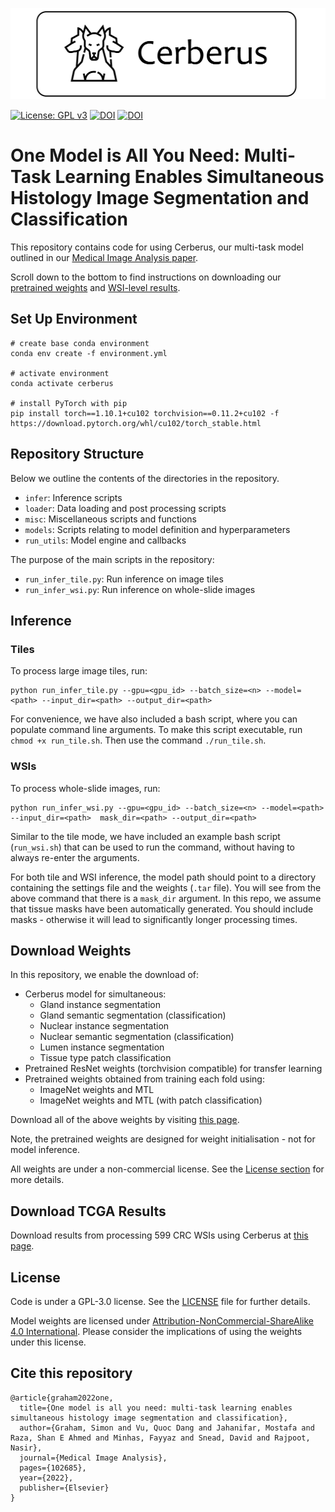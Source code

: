 <p align="center">
  <img src="doc/cerberus.png",
  width="600",
  height="146" >
</p>

[![License: GPL v3](https://img.shields.io/badge/License-GPLv3-orange.svg)](https://www.gnu.org/licenses/gpl-3.0)
  <a href="#cite-this-repository"><img src="https://img.shields.io/badge/Cite%20this%20repository-BibTeX-brightgreen" alt="DOI"></a> <a href="https://doi.org/10.1016/j.media.2022.102685"><img src="https://img.shields.io/badge/DOI-10.1016%2Fj.media.2022.102685-blue" alt="DOI"></a>
<br>


# One Model is All You Need: Multi-Task Learning Enables Simultaneous Histology Image Segmentation and Classification 

This repository contains code for using Cerberus, our multi-task model outlined in our [Medical Image Analysis paper](https://doi.org/10.1016/j.media.2022.102685).

Scroll down to the bottom to find instructions on downloading our [pretrained weights](#download-weights) and [WSI-level results](#download-tcga-results).

## Set Up Environment

```
# create base conda environment
conda env create -f environment.yml

# activate environment
conda activate cerberus

# install PyTorch with pip
pip install torch==1.10.1+cu102 torchvision==0.11.2+cu102 -f https://download.pytorch.org/whl/cu102/torch_stable.html
```

## Repository Structure

Below we outline the contents of the directories in the repository.

- `infer`: Inference scripts
- `loader`: Data loading and post processing scripts
- `misc`: Miscellaneous scripts and functions
- `models`: Scripts relating to model definition and hyperparameters
- `run_utils`: Model engine and callbacks

The purpose of the main scripts in the repository:

- `run_infer_tile.py`: Run inference on image tiles
- `run_infer_wsi.py`: Run inference on whole-slide images

## Inference
### Tiles
To process large image tiles, run:

```
python run_infer_tile.py --gpu=<gpu_id> --batch_size=<n> --model=<path> --input_dir=<path> --output_dir=<path> 
```

For convenience, we have also included a bash script, where you can populate command line arguments. To make this script executable, run `chmod +x run_tile.sh`. Then use the command `./run_tile.sh`.

### WSIs
To process whole-slide images, run:

```
python run_infer_wsi.py --gpu=<gpu_id> --batch_size=<n> --model=<path> --input_dir=<path>  mask_dir=<path> --output_dir=<path> 
```

Similar to the tile mode, we have included an example bash script (`run_wsi.sh`) that can be used to run the command, without having to always re-enter the arguments.

For both tile and WSI inference, the model path should point to a directory containing the settings file and the weights (`.tar` file). You will see from the above command that there is a `mask_dir` argument. In this repo, we assume that tissue masks have been automatically generated. You should include masks - otherwise it will lead to significantly longer processing times.

## Download Weights

In this repository, we enable the download of:

- Cerberus model for simultaneous:
    - Gland instance segmentation 
    - Gland semantic segmentation (classification)
    - Nuclear instance segmentation
    - Nuclear semantic segmentation (classification)
    - Lumen instance segmentation
    - Tissue type patch classification
- Pretrained ResNet weights (torchvision compatible) for transfer learning
- Pretrained weights obtained from training each fold using:
    - ImageNet weights and MTL
    - ImageNet weights and MTL (with patch classification)

Download all of the above weights by visiting [this page](https://warwick.ac.uk/fac/cross_fac/tia/software/cerberus/).

Note, the pretrained weights are designed for weight initialisation - not for model inference.
  
All weights are under a non-commercial license. See the [License section](#license) for more details.

## Download TCGA Results

Download results from processing 599 CRC WSIs using Cerberus at [this page](https://warwick.ac.uk/fac/cross_fac/tia/software/cerberus/).

## License

Code is under a GPL-3.0 license. See the [LICENSE](https://github.com/TissueImageAnalytics/cerberus/blob/master/LICENSE) file for further details.

Model weights are licensed under [Attribution-NonCommercial-ShareAlike 4.0 International](http://creativecommons.org/licenses/by-nc-sa/4.0/). Please consider the implications of using the weights under this license. 

## Cite this repository

```
@article{graham2022one,
  title={One model is all you need: multi-task learning enables simultaneous histology image segmentation and classification},
  author={Graham, Simon and Vu, Quoc Dang and Jahanifar, Mostafa and Raza, Shan E Ahmed and Minhas, Fayyaz and Snead, David and Rajpoot, Nasir},
  journal={Medical Image Analysis},
  pages={102685},
  year={2022},
  publisher={Elsevier}
}
```




